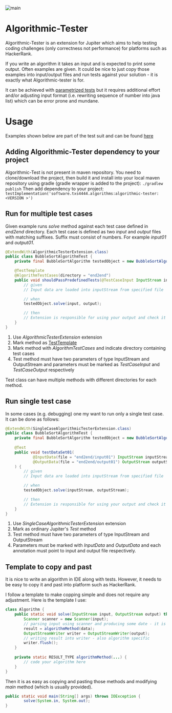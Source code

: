 ![main](https://github.com/txs4444/algorithmic-tester/actions/workflows/gradle.yml/badge.svg?branch=main)

# Algorithmic-Tester

Algorithmic-Tester is an extension for Jupiter which aims to help testing coding challenges (only correctness not performance) for platforms such as HackerRank.

If you write an algorithm it takes an input and is expected to print some output.
Often examples are given. It could be nice to just copy those examples into input/output files and run tests against your solution - it is exactly what Algorithmic-tester is for.

It can be achieved with [parametrized tests](https://junit.org/junit5/docs/current/user-guide/#writing-tests-parameterized-tests) but
it requires additional effort and/or adjusting input format (i.e. rewriting sequence of number into java list) which can be error prone and mundane.

# Usage
Examples shown below are part of the test suit and can be found [here](src/test/java/software/txs4444/algorithms/tester/junit/extension/end2end)

## Adding Algorithmic-Tester dependency to your project
Algorithmic-Test is not present in maven repository. You need to clone/download the project, then build it and install into your local maven repository using gradle (gradle wrapper is added to the project):
```./gradlew publish```
Then add dependency to your project:
```testImplementation('software.txs4444.algorithms:algorithmic-tester:<VERSION >')```

## Run for multiple test cases
Given example runs *solve* method against each test case defined in *end2end* directory. Each test case is defined as two *input* and *output* files 
with matching suffixes. Suffix must consist of numbers. For example *input01* and *output01*.  

```java
@ExtendWith(AlgorithmicTesterExtension.class)
public class BubbleSortAlgorithmTest {
    private final BubbleSortAlgorithm testedObject = new BubbleSortAlgorithm();

    @TestTemplate
    @AlgorithmTestCases(directory = "end2end")
    public void shouldPassPredefinedTests(@TestCaseInput InputStream input, @TestCaseOutput OutputStream output) {
        // given
        // Input data are loaded into inputStream from specified file

        // when
        testedObject.solve(input, output);

        // then
        // Extension is responsible for using your output and check it against content of the file specified by annotation
    }
}
```
 
1) Use *AlgorithmicTesterExtension* extension
2) Mark method as [TestTemplate](https://junit.org/junit5/docs/current/user-guide/#writing-tests-test-templates)
3) Mark method with *AlgorithmTestCases* and indicate directory containing test cases
4) Test method must have two parameters of type InputStream and OutputStream and parameters must be marked as *TestCaseInput* and *TestCaseOutput* respectively

Test class can have multiple methods with different directories for each method.

## Run single test case
In some cases (e.g. debugging) one my want to run only a single test case. It can be done as follows:

```java
@ExtendWith(SingleCaseAlgorithmicTesterExtension.class)
public class BubbleSortAlgorithmTest {
    private final BubbleSortAlgorithm testedObject = new BubbleSortAlgorithm();
    
    @Test
    public void testDataSet01(
            @InputData(file = "end2end/input01") InputStream inputStream,
            @OutputData(file = "end2end/output01") OutputStream outputStream
    ) {
        // given
        // Input data are loaded into inputStream from specified file

        // when
        testedObject.solve(inputStream, outputStream);

        // then
        // Extension is responsible for using your output and check it against content of the file specified by annotation
    }
}
```

1) Use *SingleCaseAlgorithmicTesterExtension* extension
2) Mark as ordinary Jupiter's *Test* method 
3) Test method must have two parameters of type InputStream and OutputStream
4) Parameters must be marked with *InputData* and *OutputData* and each annotation must point to input and output file respectively. 

## Template to copy and past
It is nice to write an algorithm in IDE along with tests. However, it needs to be easy to copy it and past into platform such as HackerRank.

I follow a template to make copping simple and does not require any adjustment.
Here is the template I use:
```java
class Algorithm {
    public static void solve(InputStream input, OutputStream output) throws IOException {
        Scanner scanner = new Scanner(input);
        // parsing input using scanner and producing some date - it is algorithm specific and cannot be avoided
        result = algorithmMethod(data);
        OutputStreamWriter writer = OutputStreamWriter(output);
        // writing result into writer - also algorithm specific
        writer.flush();
    }
    
    private static RESULT_TYPE algorithmMethod(...) {
        // code your algorithm here
    }
}
```

Then it is as easy as copying and pasting those methods and modifying *main* method (which is usually provided).
```java
public static void main(String[] args) throws IOException {
        solve(System.in, System.out);
}
```
